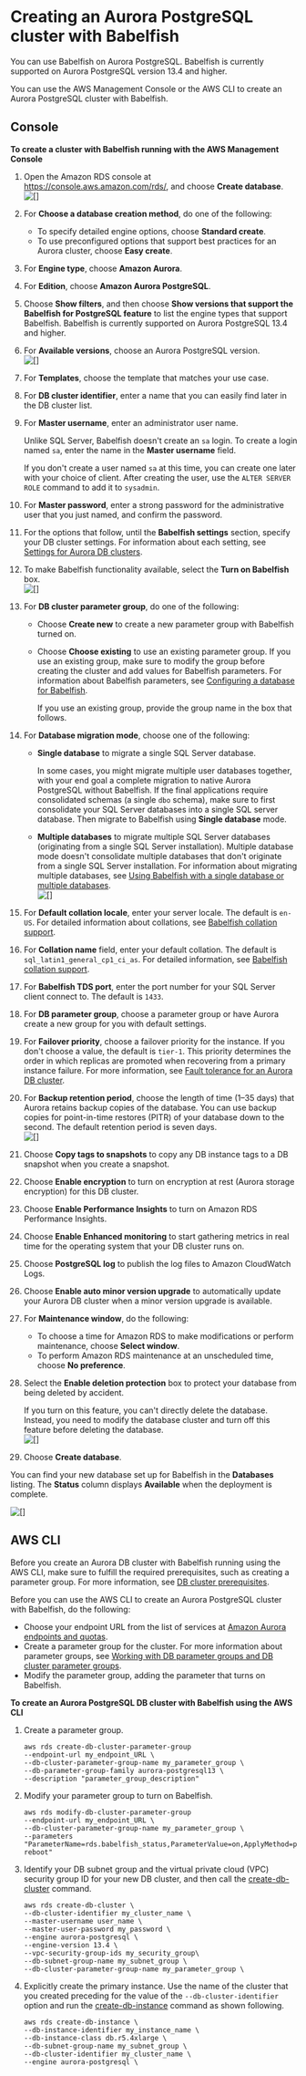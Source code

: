 # Creating an Aurora PostgreSQL cluster with Babelfish<a name="babelfish-create"></a>

You can use Babelfish on Aurora PostgreSQL\. Babelfish is currently supported on Aurora PostgreSQL version 13\.4 and higher\.

You can use the AWS Management Console or the AWS CLI to create an Aurora PostgreSQL cluster with Babelfish\.

## Console<a name="babelfish-create-cluster.console"></a>

**To create a cluster with Babelfish running with the AWS Management Console**

1. Open the Amazon RDS console at [https://console\.aws\.amazon\.com/rds/](https://console.aws.amazon.com/rds/), and choose **Create database**\.  
![\[\]](http://docs.aws.amazon.com/AmazonRDS/latest/AuroraUserGuide/images/bbf_create_cluster_1.png)

1. For **Choose a database creation method**, do one of the following:
   + To specify detailed engine options, choose **Standard create**\.
   + To use preconfigured options that support best practices for an Aurora cluster, choose **Easy create**\.

1. For **Engine type**, choose **Amazon Aurora**\.

1. For **Edition**, choose **Amazon Aurora PostgreSQL**\.

1. Choose **Show filters**, and then choose **Show versions that support the Babelfish for PostgreSQL feature** to list the engine types that support Babelfish\. Babelfish is currently supported on Aurora PostgreSQL 13\.4 and higher\.

1. For **Available versions**, choose an Aurora PostgreSQL version\.  
![\[\]](http://docs.aws.amazon.com/AmazonRDS/latest/AuroraUserGuide/images/bbf_create_cluster_3.png)

1. For **Templates**, choose the template that matches your use case\.

1. For **DB cluster identifier**, enter a name that you can easily find later in the DB cluster list\.

1. For **Master username**, enter an administrator user name\.

   Unlike SQL Server, Babelfish doesn't create an `sa` login\. To create a login named `sa`, enter the name in the **Master username** field\.

   If you don't create a user named `sa` at this time, you can create one later with your choice of client\. After creating the user, use the `ALTER SERVER ROLE` command to add it to `sysadmin`\.

1. For **Master password**, enter a strong password for the administrative user that you just named, and confirm the password\. 

1. For the options that follow, until the **Babelfish settings** section, specify your DB cluster settings\. For information about each setting, see [Settings for Aurora DB clusters](Aurora.CreateInstance.md#Aurora.CreateInstance.Settings)\.

1. To make Babelfish functionality available, select the **Turn on Babelfish** box\.  
![\[\]](http://docs.aws.amazon.com/AmazonRDS/latest/AuroraUserGuide/images/bbf_create_cluster_5.png)

1. For **DB cluster parameter group**, do one of the following:
   + Choose **Create new** to create a new parameter group with Babelfish turned on\.
   + Choose **Choose existing** to use an existing parameter group\. If you use an existing group, make sure to modify the group before creating the cluster and add values for Babelfish parameters\. For information about Babelfish parameters, see [Configuring a database for Babelfish](babelfish-configuration.md)\.

     If you use an existing group, provide the group name in the box that follows\.

1. For **Database migration mode**, choose one of the following:
   + **Single database** to migrate a single SQL Server database\.

     In some cases, you might migrate multiple user databases together, with your end goal a complete migration to native Aurora PostgreSQL without Babelfish\. If the final applications require consolidated schemas \(a single `dbo` schema\), make sure to first consolidate your SQL Server databases into a single SQL server database\. Then migrate to Babelfish using **Single database** mode\.
   + **Multiple databases** to migrate multiple SQL Server databases \(originating from a single SQL Server installation\)\. Multiple database mode doesn't consolidate multiple databases that don't originate from a single SQL Server installation\. For information about migrating multiple databases, see [Using Babelfish with a single database or multiple databases](babelfish.md#babelfish-single_vs_multi_db)\.   
![\[\]](http://docs.aws.amazon.com/AmazonRDS/latest/AuroraUserGuide/images/bbf_create_cluster_6.png)

1. For **Default collation locale**, enter your server locale\. The default is `en-US`\. For detailed information about collations, see [Babelfish collation support](babelfish-collations.md)\.

1. For **Collation name** field, enter your default collation\. The default is `sql_latin1_general_cp1_ci_as`\. For detailed information, see [Babelfish collation support](babelfish-collations.md)\.

1. For **Babelfish TDS port**, enter the port number for your SQL Server client connect to\. The default is `1433`\.

1. For **DB parameter group**, choose a parameter group or have Aurora create a new group for you with default settings\.

1. For **Failover priority**, choose a failover priority for the instance\. If you don't choose a value, the default is `tier-1`\. This priority determines the order in which replicas are promoted when recovering from a primary instance failure\. For more information, see [Fault tolerance for an Aurora DB cluster](Concepts.AuroraHighAvailability.md#Aurora.Managing.FaultTolerance)\.

1. For **Backup retention period**, choose the length of time \(1–35 days\) that Aurora retains backup copies of the database\. You can use backup copies for point\-in\-time restores \(PITR\) of your database down to the second\. The default retention period is seven days\.  
![\[\]](http://docs.aws.amazon.com/AmazonRDS/latest/AuroraUserGuide/images/bbf_create_cluster_7.png)

1. Choose **Copy tags to snapshots** to copy any DB instance tags to a DB snapshot when you create a snapshot\.

1. Choose **Enable encryption** to turn on encryption at rest \(Aurora storage encryption\) for this DB cluster\.

1. Choose **Enable Performance Insights** to turn on Amazon RDS Performance Insights\.

1. Choose **Enable Enhanced monitoring** to start gathering metrics in real time for the operating system that your DB cluster runs on\.

1. Choose **PostgreSQL log** to publish the log files to Amazon CloudWatch Logs\.

1. Choose **Enable auto minor version upgrade** to automatically update your Aurora DB cluster when a minor version upgrade is available\.

1. For **Maintenance window**, do the following:
   + To choose a time for Amazon RDS to make modifications or perform maintenance, choose **Select window**\.
   + To perform Amazon RDS maintenance at an unscheduled time, choose **No preference**\. 

1. Select the **Enable deletion protection** box to protect your database from being deleted by accident\. 

   If you turn on this feature, you can't directly delete the database\. Instead, you need to modify the database cluster and turn off this feature before deleting the database\.  
![\[\]](http://docs.aws.amazon.com/AmazonRDS/latest/AuroraUserGuide/images/bbf_create_cluster_9.png)

1. Choose **Create database**\.

You can find your new database set up for Babelfish in the **Databases** listing\. The **Status** column displays **Available** when the deployment is complete\.

![\[\]](http://docs.aws.amazon.com/AmazonRDS/latest/AuroraUserGuide/images/bbf_create_cluster_10.png)

## AWS CLI<a name="babelfish-create-cluster.CLI"></a>

Before you create an Aurora DB cluster with Babelfish running using the AWS CLI, make sure to fulfill the required prerequisites, such as creating a parameter group\. For more information, see [DB cluster prerequisites](Aurora.CreateInstance.md#Aurora.CreateInstance.Prerequisites)\.

Before you can use the AWS CLI to create an Aurora PostgreSQL cluster with Babelfish, do the following:
+ Choose your endpoint URL from the list of services at [ Amazon Aurora endpoints and quotas](https://docs.aws.amazon.com/general/latest/gr/aurora.html/)\.
+ Create a parameter group for the cluster\. For more information about parameter groups, see [Working with DB parameter groups and DB cluster parameter groups](USER_WorkingWithParamGroups.md)\.
+ Modify the parameter group, adding the parameter that turns on Babelfish\.<a name="babelfish.CLI.Creating.DBCluster"></a>

**To create an Aurora PostgreSQL DB cluster with Babelfish using the AWS CLI**

1. Create a parameter group\.

   ```
   aws rds create-db-cluster-parameter-group 
   --endpoint-url my_endpoint_URL \
   --db-cluster-parameter-group-name my_parameter_group \
   --db-parameter-group-family aurora-postgresql13 \
   --description "parameter_group_description"
   ```

1. Modify your parameter group to turn on Babelfish\.

   ```
   aws rds modify-db-cluster-parameter-group 
   --endpoint-url my_endpoint_URL \
   --db-cluster-parameter-group-name my_parameter_group \
   --parameters "ParameterName=rds.babelfish_status,ParameterValue=on,ApplyMethod=pending-reboot"
   ```

1. Identify your DB subnet group and the virtual private cloud \(VPC\) security group ID for your new DB cluster, and then call the [create\-db\-cluster](https://docs.aws.amazon.com/cli/latest/reference/rds/create-db-cluster.html) command\.

   ```
   aws rds create-db-cluster \
   --db-cluster-identifier my_cluster_name \
   --master-username user_name \
   --master-user-password my_password \
   --engine aurora-postgresql \
   --engine-version 13.4 \
   --vpc-security-group-ids my_security_group\
   --db-subnet-group-name my_subnet_group \
   --db-cluster-parameter-group-name my_parameter_group \
   ```

1. Explicitly create the primary instance\. Use the name of the cluster that you created preceding for the value of the `--db-cluster-identifier` option and run the [create\-db\-instance](https://docs.aws.amazon.com/cli/latest/reference/rds/create-db-instance.html) command as shown following\. 

   ```
   aws rds create-db-instance \
   --db-instance-identifier my_instance_name \
   --db-instance-class db.r5.4xlarge \
   --db-subnet-group-name my_subnet_group \
   --db-cluster-identifier my_cluster_name \
   --engine aurora-postgresql \
   ```